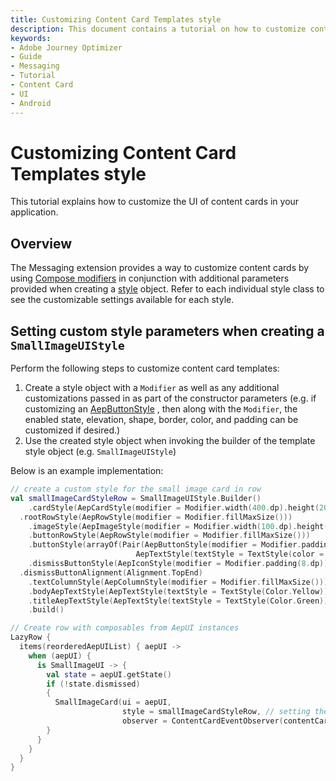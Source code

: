 ```yaml
---
title: Customizing Content Card Templates style
description: This document contains a tutorial on how to customize content card templates style.
keywords:
- Adobe Journey Optimizer
- Guide
- Messaging
- Tutorial
- Content Card
- UI
- Android
---
```


# Customizing Content Card Templates style

This tutorial explains how to customize the UI of content cards in your application.

## Overview

The Messaging extension provides a way to customize content cards by using [Compose modifiers](https://developer.android.com/develop/ui/compose/modifiers?hl=en) in conjunction with additional parameters provided when creating a [style](../public-classes/Styles/README.md) object. Refer to each individual style class to see the customizable settings available for each style.

## Setting custom style parameters when creating a `SmallImageUIStyle`

Perform the following steps to customize content card templates:

1. Create a style object with a `Modifier` as well as any additional customizations passed in as part of the constructor parameters (e.g. if customizing an [AepButtonStyle](../public-classes/Styles/aepbuttonstyle.md) , then along with the `Modifier`, the enabled state, elevation, shape, border, color, and padding can be customized if desired.)
2. Use the created style object when invoking the builder of the template style object (e.g. `SmallImageUIStyle`)

Below is an example implementation:

```kotlin
// create a custom style for the small image card in row
val smallImageCardStyleRow = SmallImageUIStyle.Builder()
	.cardStyle(AepCardStyle(modifier = Modifier.width(400.dp).height(200.dp)))
  .rootRowStyle(AepRowStyle(modifier = Modifier.fillMaxSize()))
	.imageStyle(AepImageStyle(modifier = Modifier.width(100.dp).height(100.dp)))
	.buttonRowStyle(AepRowStyle(modifier = Modifier.fillMaxSize()))
	.buttonStyle(arrayOf(Pair(AepButtonStyle(modifier = Modifier.padding(8.dp)),
                            AepTextStyle(textStyle = TextStyle(color = Color.Green, fontSize = 16.sp)))))
	.dismissButtonStyle(AepIconStyle(modifier = Modifier.padding(8.dp)))
  .dismissButtonAlignment(Alignment.TopEnd)
	.textColumnStyle(AepColumnStyle(modifier = Modifier.fillMaxSize()))
	.bodyAepTextStyle(AepTextStyle(textStyle = TextStyle(Color.Yellow)))
	.titleAepTextStyle(AepTextStyle(textStyle = TextStyle(Color.Green)))
	.build()

// Create row with composables from AepUI instances
LazyRow {
  items(reorderedAepUIList) { aepUI ->                   
    when (aepUI) {
      is SmallImageUI -> {
        val state = aepUI.getState()
        if (!state.dismissed) 
        {
          SmallImageCard(ui = aepUI, 
                         style = smallImageCardStyleRow, // setting the custom style here
                         observer = ContentCardEventObserver(contentCardCallback))
        }
      }
    }
  }
}
```
